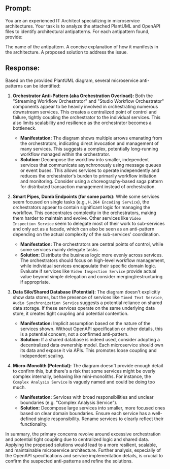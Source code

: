 ## Prompt:
You are an experienced IT Architect specializing in microservice architectures. Your task is to analyze the attached PlantUML and OpenAPI files to identify architectural antipatterns. For each antipattern found, provide:

The name of the antipattern.
A concise explanation of how it manifests in the architecture.
A proposed solution to address the issue.

## Response:
Based on the provided PlantUML diagram, several microservice anti-patterns can be identified:

1. **Orchestrator Anti-Pattern (aka Orchestration Overload):**  Both the "Streaming Workflow Orchestrator" and "Studio Workflow Orchestrator" components appear to be heavily involved in orchestrating numerous downstream services.  This creates a centralized point of control and failure, tightly coupling the orchestrator to the individual services.  This also limits scalability and resilience as the orchestrator becomes a bottleneck.

   * **Manifestation:** The diagram shows multiple arrows emanating from the orchestrators, indicating direct invocation and management of many services.  This suggests a complex, potentially long-running workflow managed within the orchestrator.
   * **Solution:** Decompose the workflow into smaller, independent services that communicate asynchronously using message queues or event buses. This allows services to operate independently and reduces the orchestrator's burden to primarily workflow initiation and monitoring.  Consider using a choreography-based saga pattern for distributed transaction management instead of orchestration.


2. **Smart Pipes, Dumb Endpoints (for some parts):** While some services seem focused on single tasks (e.g., `H.264 Encoding Service`), the orchestrators appear to contain significant logic for managing the workflow. This concentrates complexity in the orchestrators, making them harder to maintain and evolve.  Other services like `Video Inspection Service` seem to delegate most of their work to sub-services and only act as a facade, which can also be seen as an anti-pattern depending on the actual complexity of the sub-services' coordination.

   * **Manifestation:** The orchestrators are central points of control, while some services mainly delegate tasks.
   * **Solution:** Distribute the business logic more evenly across services.  The orchestrators should focus on high-level workflow management, while individual services encapsulate their specific domain logic.  Evaluate if services like `Video Inspection Service` provide actual value beyond simple delegation and consider merging/restructuring if appropriate.


3. **Data Silo/Shared Database (Potential):**  The diagram doesn't explicitly show data stores, but the presence of services like `Timed Text Service`, `Audio Synchronization Service` suggests a potential reliance on shared data storage.  If these services operate on the same underlying data store, it creates tight coupling and potential contention.

   * **Manifestation:**  Implicit assumption based on the nature of the services shown.  Without OpenAPI specification or other details, this is a potential concern, not a confirmed anti-pattern.
   * **Solution:**  If a shared database is indeed used, consider adopting a decentralized data ownership model. Each microservice should own its data and expose it via APIs. This promotes loose coupling and independent scaling.


4. **Micro-Monolith (Potential):**  The diagram doesn't provide enough detail to confirm this, but there's a risk that some services might be overly complex internally, behaving like mini-monoliths.  For instance, the `Complex Analysis Service` is vaguely named and could be doing too much.

   * **Manifestation:**  Services with broad responsibilities and unclear boundaries (e.g. "Complex Analysis Service").
   * **Solution:** Decompose large services into smaller, more focused ones based on clear domain boundaries. Ensure each service has a well-defined single responsibility.  Rename services to clearly reflect their functionality.



In summary, the primary concerns revolve around excessive orchestration and potential tight coupling due to centralized logic and shared data.  Applying the proposed solutions would lead to a more resilient, scalable, and maintainable microservice architecture.  Further analysis, especially of the OpenAPI specifications and service implementation details, is crucial to confirm the suspected anti-patterns and refine the solutions.
